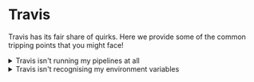# Travis

Travis has its fair share of quirks. Here we provide some of the common tripping points that you might face!

<details><summary>Travis isn't running my pipelines at all</summary>

This is _probably_ caused by a mistake in your YAML. Visit your repository in Travis, select the "More Options" button and click the "Requests" option. This will list out the pipelines that Travis considered running, and why it did or didn't take action.
* If you don't see any requests, you might want to check whether Travis is pointing at the same repository you have been pushing to. If you click the Github icon, does it take you to your repository? Can you see your latest changes?
* If it records that a `.travis.yml` file wasn't found - did you push the file successfully? Was it named correctly?
* If it records that it couldn't parse your file, then there's likely a mistake in your YAML. Take another look over the file - common sources of error are missing hyphens (denoting the next entry in an array) or incorrect indenting.
  * You can easily find lots of YAML linters only - try putting your config into one; does it provide any hints where an error might be?
</details>

<details><summary>Travis isn't recognising my environment variables</summary>

The first thing you might want to check is whether Travis acknowledges the environment variable exists at all. At the top of your builds, it should list any environment variables its aware of, saying something like:
```
Setting environment variables from repository settings
$ export TRELLO_BOARD_ID=[secure]
Setting environment variables from .travis.yml
$ export DOCKER_HUB_ID=your-name
```

If the variable is listed there:
* Is the variable being passed to where it's expected? E.g. Docker containers will need to be told which environment variables they should know about - just being set on the VM is not enough!
* Have you [escaped it properly](https://docs.travis-ci.com/user/encryption-keys/#note-on-escaping-certain-symbols)?

If the variable is not listed there:
* If you encrypted it & added it to your `.travis.yml`, did you remember to use `--pro` flag with your encryption command?
</details>